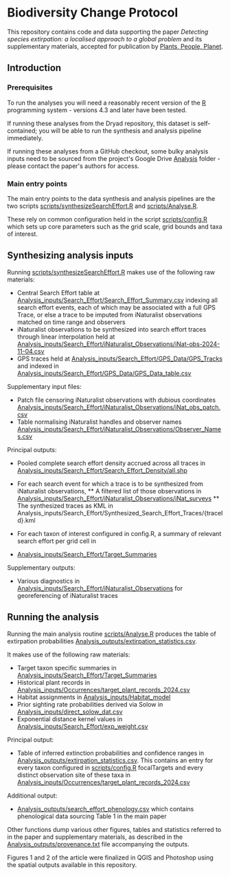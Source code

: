 # Biodiversity Change Protocol

This repository contains code and data supporting the paper
_Detecting species extirpation: a localised approach to a global problem_ and
its supplementary materials, accepted for publication by [Plants, People, Planet](https://nph.onlinelibrary.wiley.com/journal/25722611).

## Introduction 

### Prerequisites

To run the analyses you will need a reasonably recent version of the [R](https://www.r-project.org/) programming system - 
versions 4.3 and later have been tested.

If running these analyses from the Dryad repository, this dataset is self-contained; you will be able to run the
synthesis and analysis pipeline immediately.

If running these analyses from a GitHub checkout, some bulky analysis inputs need to be sourced from the project's
Google Drive [Analysis](https://drive.google.com/drive/folders/1wlFzWg0EWqgSLMO_eEoVgfUv8A1AXMMa) folder - please contact
the paper's authors for access.

### Main entry points
The main entry points to the data synthesis and analysis pipelines are the two scripts 
[scripts/synthesizeSearchEffort.R](scripts/synthesizeSearchEffort.R) and [scripts/Analyse.R](scripts/Analyse.R).

These rely on common configuration held in the script [scripts/config.R](scripts/config.R) which sets up core parameters
such as the grid scale, grid bounds and taxa of interest.

## Synthesizing analysis inputs

Running [scripts/synthesizeSearchEffort.R](scripts/synthesizeSearchEffort.R) makes use of the following raw materials:

* Central Search Effort table at [Analysis_inputs/Search_Effort/Search_Effort_Summary.csv](Analysis_inputs/Search_Effort/Search_Effort_Summary.csv)
indexing all search effort events, each of which may be associated with a full GPS Trace, or else
a trace to be imputed from iNaturalist observations matched on time range and observers
* iNaturalist observations to be synthesized into search effort traces through linear interpolation held at
[Analysis_inputs/Search_Effort/iNaturalist_Observations/iNat-obs-2024-11-04.csv](Analysis_inputs/Search_Effort/iNaturalist_Observations/iNat-obs-2024-11-04.csv)
* GPS traces held at [Analysis_inputs/Search_Effort/GPS_Data/GPS_Tracks](Analysis_inputs/Search_Effort/GPS_Data/GPS_Tracks)
and indexed in [Analysis_inputs/Search_Effort/GPS_Data/GPS_Data_table.csv](Analysis_inputs/Search_Effort/GPS_Data/GPS_Data_table.csv)

Supplementary input files:

* Patch file censoring iNaturalist observations with dubious coordinates
[Analysis_inputs/Search_Effort/iNaturalist_Observations/iNat_obs_patch.csv](Analysis_inputs/Search_Effort/iNaturalist_Observations/iNat_obs_patch.csv)
* Table normalising iNaturalist handles and observer names [Analysis_inputs/Search_Effort/iNaturalist_Observations/Observer_Names.csv](Analysis_inputs/Search_Effort/iNaturalist_Observations/Observer_Names.csv)

Principal outputs:
* Pooled complete search effort density accrued across all traces in [Analysis_inputs/Search_Effort/Search_Effort_Density/all.shp](Analysis_inputs/Search_Effort/Search_Effort_Density/all.shp)

* For each search event for which a trace is to be synthesized from iNaturalist observations,
** A filtered list of those observations in [Analysis_inputs/Search_Effort/iNaturalist_Observations/iNat_surveys](Analysis_inputs/Search_Effort/iNaturalist_Observations/iNat_surveys)
** The synthesized traces as KML in Analysis_inputs/Search_Effort/Synthesized_Search_Effort_Traces/{traceId}.kml

* For each taxon of interest configured in config.R, a summary of relevant search effort per grid cell in
* [Analysis_inputs/Search_Effort/Target_Summaries](Analysis_inputs/Search_Effort/Target_Summaries)

Supplementary outputs:
* Various diagnostics in [Analysis_inputs/Search_Effort/iNaturalist_Observations](Analysis_inputs/Search_Effort/iNaturalist_Observations) for georeferencing of iNaturalist traces

## Running the analysis

Running the main analysis routine  [scripts/Analyse.R](scripts/Analyse.R) produces the table of extirpation probabilities
[Analysis_outputs/extirpation_statistics.csv](Analysis_outputs/extirpation_statistics.csv).

It makes use of the following raw materials:

* Target taxon specific summaries in [Analysis_inputs/Search_Effort/Target_Summaries](Analysis_inputs/Search_Effort/Target_Summaries)
* Historical plant records in [Analysis_inputs/Occurrences/target_plant_records_2024.csv]([Analysis_inputs/Occurrences/target_plant_records_2024.csv])
* Habitat assignments in [Analysis_inputs/Habitat_model](Analysis_inputs/Habitat_model) 
* Prior sighting rate probabilities derived via Solow in [Analysis_inputs/direct_solow_dat.csv](Analysis_inputs/direct_solow_dat.csv)
* Exponential distance kernel values in [Analysis_inputs/Search_Effort/exp_weight.csv](Analysis_inputs/Search_Effort/exp_weight.csv)

Principal output:

* Table of inferred extinction probabilities and confidence ranges in [Analysis_outputs/extirpation_statistics.csv](Analysis_outputs/extirpation_statistics.csv).
This contains an entry for every taxon configured in [scripts/config.R](scripts/config.R) focalTargets and every distinct
observation site of these taxa in [Analysis_inputs/Occurrences/target_plant_records_2024.csv]([Analysis_inputs/Occurrences/target_plant_records_2024.csv])

Additional output:
 
* [Analysis_outputs/search_effort_phenology.csv](Analysis_outputs/search_effort_phenology.csv) which contains phenological data sourcing Table 1
in the main paper

Other functions dump various other figures, tables and statistics referred to in the paper and supplementary materials,
as described in the [Analysis_outputs/provenance.txt](Analysis_outputs/provenance.txt) file accompanying the outputs.

Figures 1 and 2 of the article were finalized in QGIS and Photoshop using the spatial outputs available in this repository.
